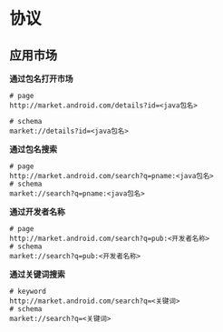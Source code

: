 # 协议

## 应用市场

**通过包名打开市场**

```
# page
http://market.android.com/details?id=<java包名>

# schema
market://details?id=<java包名>
```

**通过包名搜索**

```
# page
http://market.android.com/search?q=pname:<java包名>
# schema
market://search?q=pname:<java包名>
```

**通过开发者名称**

```
# page
http://market.android.com/search?q=pub:<开发者名称>
# schema
market://search?q=pub:<开发者名称>
```

**通过关键词搜索**

```
# keyword
http://market.android.com/search?q=<关键词>
# schema
market://search?q=<关键词>
```